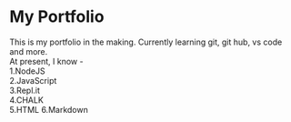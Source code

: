 # My Portfolio 
This is my portfolio in the making. Currently learning git, git hub, vs code and more.  
At present, I know -  
1.NodeJS  
2.JavaScript  
3.Repl.it  
4.CHALK  
5.HTML
6.Markdown
